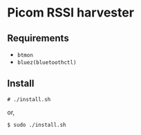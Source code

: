 # Picom RSSI harvester

## Requirements

- ```btmon```
- ```bluez(bluetoothctl)```

## Install

```
# ./install.sh
```

or,

```
$ sudo ./install.sh
```
